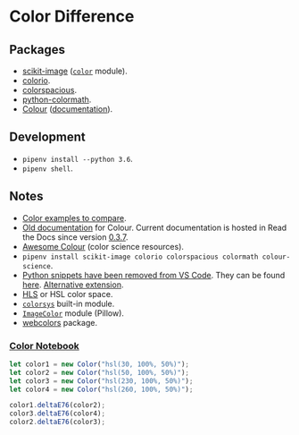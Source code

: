 # Color Difference

## Packages

- [scikit-image](https://scikit-image.org/) ([`color`](https://scikit-image.org/docs/stable/api/skimage.color.html) module).
- [colorio](https://github.com/nschloe/colorio).
- [colorspacious](https://github.com/njsmith/colorspacious).
- [python-colormath](https://github.com/gtaylor/python-colormath).
- [Colour](https://github.com/colour-science/colour) ([documentation](https://colour.readthedocs.io/en/latest/)).

## Development

- `pipenv install --python 3.6`.
- `pipenv shell`.

## Notes

- [Color examples to compare](https://colorjs.io/docs/color-difference.html).
- [Old documentation](https://www.colour-science.org/api/0.3.3/html/) for Colour. Current documentation is hosted in Read the Docs since version [0.3.7](https://github.com/colour-science/colour/releases/tag/v0.3.7).
- [Awesome Colour](https://github.com/colour-science/awesome-colour/) (color science resources).
- `pipenv install scikit-image colorio colorspacious colormath colour-science`.
- [Python snippets have been removed from VS Code](https://github.com/microsoft/vscode-python/issues/15279#issuecomment-771306907). They can be found [here](https://github.com/microsoft/vscode-python/blob/2020.12.424452561/snippets/python.json). [Alternative extension](https://marketplace.visualstudio.com/items?itemName=cstrap.python-snippets).
- [HLS](https://en.wikipedia.org/w/index.php?title=HLS_color_space&redirect=no) or HSL color space.
- [`colorsys`](https://docs.python.org/3.6/library/colorsys.html) built-in module.
- [`ImageColor`](https://pillow.readthedocs.io/en/stable/reference/ImageColor.html) module (Pillow).
- [webcolors](https://github.com/ubernostrum/webcolors) package.

### [Color Notebook](https://colorjs.io/notebook/)

```javascript
let color1 = new Color("hsl(30, 100%, 50%)");
let color2 = new Color("hsl(50, 100%, 50%)");
let color3 = new Color("hsl(230, 100%, 50%)");
let color4 = new Color("hsl(260, 100%, 50%)");

color1.deltaE76(color2);
color3.deltaE76(color4);
color2.deltaE76(color3);
```
